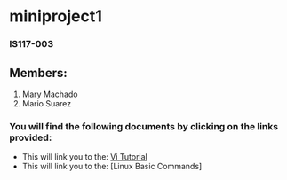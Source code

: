 # miniproject1

### IS117-003
## Members:
1. Mary Machado
2. Mario Suarez


### You will find the following documents by clicking on the links provided:

- This will link you to the: [Vi Tutorial](/viTutorial.md)
- This will link you to the: [Linux Basic Commands]
